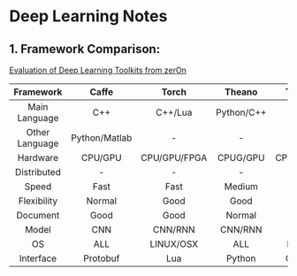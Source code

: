 # Deep Learning Notes
## 1. Framework Comparison: 
[Evaluation of Deep Learning Toolkits from zerOn](git@github.com:ShownX/DeepLearningNotes.git)

| Framework     |   Caffe     |   Torch   |   Theano  |   TensorFlow  |   MXNet         |
|:-------------:|:-----------:|:---------:|:---------:|:-------------:|:---------------:|
|Main Language  |C++          |C++/Lua    |Python/C++ | C++           |C++              |
|Other Language |Python/Matlab| -         |-          | Python        |Python/R/Julia/Go|
|Hardware       |CPU/GPU      |CPU/GPU/FPGA|CPUG/GPU  |CPU/GPU/Mobile |CPU/GPU/Mobile   |
|Distributed    |-            |-          | -         |Yes            |Y                |
|Speed          |Fast         |Fast       |Medium     |Medium         |Fast             |
|Flexibility    |Normal       |Good       |Good       |Good           |Good             |
|Document       |Good         |Good       |Normal     |Normal         |Good             |
|Model          |CNN          |CNN/RNN    |CNN/RNN    |CNN/RNN        |CNN/RNN          |
|OS             |ALL          |  LINUX/OSX|ALL        |LINUX/OSX      |ALL              |
|Interface      |Protobuf     |Lua        |Python     |C++/Python     |Python/R/Julia/Go|